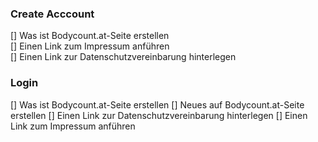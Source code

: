 

<h3>Create Acccount</h3>
[] Was ist Bodycount.at-Seite erstellen <br>
[] Einen Link zum Impressum anführen <br>
[] Einen Link zur Datenschutzvereinbarung hinterlegen <br>

<h3>Login</h3>
[] Was ist Bodycount.at-Seite erstellen
[] Neues auf Bodycount.at-Seite erstellen
[] Einen Link zur Datenschutzvereinbarung hinterlegen
[] Einen Link zum Impressum anführen
